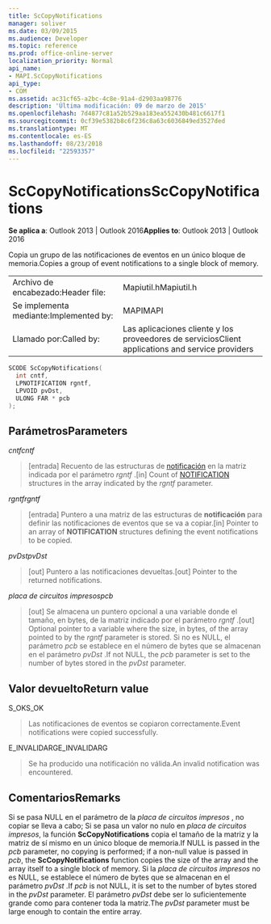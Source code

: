 ```yaml
---
title: ScCopyNotifications
manager: soliver
ms.date: 03/09/2015
ms.audience: Developer
ms.topic: reference
ms.prod: office-online-server
localization_priority: Normal
api_name:
- MAPI.ScCopyNotifications
api_type:
- COM
ms.assetid: ac31cf65-a2bc-4c8e-91a4-d2903aa98776
description: 'Última modificación: 09 de marzo de 2015'
ms.openlocfilehash: 7d4877c81a52b529aa183ea552430b481c6617f1
ms.sourcegitcommit: 0cf39e5382b8c6f236c8a63c6036849ed3527ded
ms.translationtype: MT
ms.contentlocale: es-ES
ms.lasthandoff: 08/23/2018
ms.locfileid: "22593357"
---
```

# <a name="sccopynotifications"></a><span data-ttu-id="22924-103">ScCopyNotifications</span><span class="sxs-lookup"><span data-stu-id="22924-103">ScCopyNotifications</span></span>

  
  
<span data-ttu-id="22924-104">**Se aplica a**: Outlook 2013 | Outlook 2016</span><span class="sxs-lookup"><span data-stu-id="22924-104">**Applies to**: Outlook 2013 | Outlook 2016</span></span> 
  
<span data-ttu-id="22924-105">Copia un grupo de las notificaciones de eventos en un único bloque de memoria.</span><span class="sxs-lookup"><span data-stu-id="22924-105">Copies a group of event notifications to a single block of memory.</span></span> 
  
|||
|:-----|:-----|
|<span data-ttu-id="22924-106">Archivo de encabezado:</span><span class="sxs-lookup"><span data-stu-id="22924-106">Header file:</span></span>  <br/> |<span data-ttu-id="22924-107">Mapiutil.h</span><span class="sxs-lookup"><span data-stu-id="22924-107">Mapiutil.h</span></span>  <br/> |
|<span data-ttu-id="22924-108">Se implementa mediante:</span><span class="sxs-lookup"><span data-stu-id="22924-108">Implemented by:</span></span>  <br/> |<span data-ttu-id="22924-109">MAPI</span><span class="sxs-lookup"><span data-stu-id="22924-109">MAPI</span></span>  <br/> |
|<span data-ttu-id="22924-110">Llamado por:</span><span class="sxs-lookup"><span data-stu-id="22924-110">Called by:</span></span>  <br/> |<span data-ttu-id="22924-111">Las aplicaciones cliente y los proveedores de servicios</span><span class="sxs-lookup"><span data-stu-id="22924-111">Client applications and service providers</span></span>  <br/> |
   
```cpp
SCODE ScCopyNotifications(
  int cntf,
  LPNOTIFICATION rgntf,
  LPVOID pvDst,
  ULONG FAR * pcb
);
```

## <a name="parameters"></a><span data-ttu-id="22924-112">Parámetros</span><span class="sxs-lookup"><span data-stu-id="22924-112">Parameters</span></span>

 <span data-ttu-id="22924-113">_cntf_</span><span class="sxs-lookup"><span data-stu-id="22924-113">_cntf_</span></span>
  
> <span data-ttu-id="22924-114">[entrada] Recuento de las estructuras de [notificación](notification.md) en la matriz indicada por el parámetro _rgntf_ .</span><span class="sxs-lookup"><span data-stu-id="22924-114">[in] Count of [NOTIFICATION](notification.md) structures in the array indicated by the  _rgntf_ parameter.</span></span> 
    
 <span data-ttu-id="22924-115">_rgntf_</span><span class="sxs-lookup"><span data-stu-id="22924-115">_rgntf_</span></span>
  
> <span data-ttu-id="22924-116">[entrada] Puntero a una matriz de las estructuras de **notificación** para definir las notificaciones de eventos que se va a copiar.</span><span class="sxs-lookup"><span data-stu-id="22924-116">[in] Pointer to an array of **NOTIFICATION** structures defining the event notifications to be copied.</span></span> 
    
 <span data-ttu-id="22924-117">_pvDst_</span><span class="sxs-lookup"><span data-stu-id="22924-117">_pvDst_</span></span>
  
> <span data-ttu-id="22924-118">[out] Puntero a las notificaciones devueltas.</span><span class="sxs-lookup"><span data-stu-id="22924-118">[out] Pointer to the returned notifications.</span></span> 
    
 <span data-ttu-id="22924-119">_placa de circuitos impresos_</span><span class="sxs-lookup"><span data-stu-id="22924-119">_pcb_</span></span>
  
> <span data-ttu-id="22924-120">[out] Se almacena un puntero opcional a una variable donde el tamaño, en bytes, de la matriz indicado por el parámetro _rgntf_ .</span><span class="sxs-lookup"><span data-stu-id="22924-120">[out] Optional pointer to a variable where the size, in bytes, of the array pointed to by the  _rgntf_ parameter is stored.</span></span> <span data-ttu-id="22924-121">Si no es NULL, el parámetro _pcb_ se establece en el número de bytes que se almacenan en el parámetro _pvDst_ .</span><span class="sxs-lookup"><span data-stu-id="22924-121">If not NULL, the  _pcb_ parameter is set to the number of bytes stored in the  _pvDst_ parameter.</span></span> 
    
## <a name="return-value"></a><span data-ttu-id="22924-122">Valor devuelto</span><span class="sxs-lookup"><span data-stu-id="22924-122">Return value</span></span>

<span data-ttu-id="22924-123">S_OK</span><span class="sxs-lookup"><span data-stu-id="22924-123">S_OK</span></span>
  
> <span data-ttu-id="22924-124">Las notificaciones de eventos se copiaron correctamente.</span><span class="sxs-lookup"><span data-stu-id="22924-124">Event notifications were copied successfully.</span></span>
    
<span data-ttu-id="22924-125">E_INVALIDARG</span><span class="sxs-lookup"><span data-stu-id="22924-125">E_INVALIDARG</span></span>
  
> <span data-ttu-id="22924-126">Se ha producido una notificación no válida.</span><span class="sxs-lookup"><span data-stu-id="22924-126">An invalid notification was encountered.</span></span>
    
## <a name="remarks"></a><span data-ttu-id="22924-127">Comentarios</span><span class="sxs-lookup"><span data-stu-id="22924-127">Remarks</span></span>

<span data-ttu-id="22924-128">Si se pasa NULL en el parámetro de la _placa de circuitos impresos_ , no copiar se lleva a cabo; Si se pasa un valor no nulo en _placa de circuitos impresos_, la función **ScCopyNotifications** copia el tamaño de la matriz y la matriz de sí mismo en un único bloque de memoria.</span><span class="sxs-lookup"><span data-stu-id="22924-128">If NULL is passed in the  _pcb_ parameter, no copying is performed; if a non-null value is passed in  _pcb_, the **ScCopyNotifications** function copies the size of the array and the array itself to a single block of memory.</span></span> <span data-ttu-id="22924-129">Si la _placa de circuitos impresos_ no es NULL, se establece el número de bytes que se almacenan en el parámetro _pvDst_ .</span><span class="sxs-lookup"><span data-stu-id="22924-129">If  _pcb_ is not NULL, it is set to the number of bytes stored in the  _pvDst_ parameter.</span></span> <span data-ttu-id="22924-130">El parámetro _pvDst_ debe ser lo suficientemente grande como para contener toda la matriz.</span><span class="sxs-lookup"><span data-stu-id="22924-130">The  _pvDst_ parameter must be large enough to contain the entire array.</span></span> 
  

